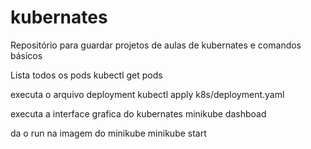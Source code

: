 # kubernates
Repositório para guardar projetos de aulas de kubernates e comandos básicos 

Lista todos os pods
    kubectl get pods

executa o arquivo deployment
    kubectl apply k8s/deployment.yaml

executa a interface grafica do kubernates
minikube dashboad

da o run na imagem do minikube
minikube start
